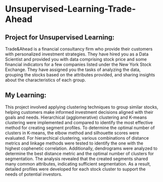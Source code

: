 # Unsupervised-Learning-Trade-Ahead
## Project for Unsupervised Learning: 
Trade&Ahead is a financial consultancy firm who provide their customers with personalized investment strategies. They have hired you as a Data Scientist and provided you with data comprising stock price and some financial indicators for a few companies listed under the New York Stock Exchange. They have assigned you the tasks of analyzing the data, grouping the stocks based on the attributes provided, and sharing insights about the characteristics of each group.

## My Learning:
This project involved applying clustering techniques to group similar stocks, helping customers make informed investment decisions aligned with their goals and needs. Hierarchical (agglomerative) clustering and K-means clustering were implemented and compared to identify the most effective method for creating segment profiles. To determine the optimal number of clusters in K-means, the elbow method and silhouette scores were evaluated. For hierarchical clustering, various combinations of distance metrics and linkage methods were tested to identify the one with the highest cophenetic correlation. Additionally, dendrograms were analyzed to determine the best distance metric and the optimal number of clusters for segmentation. The analysis revealed that the created segments shared many common attributes, indicating sufficient segmentation. As a result, detailed profiles were developed for each stock cluster to support the needs of potential investors.
